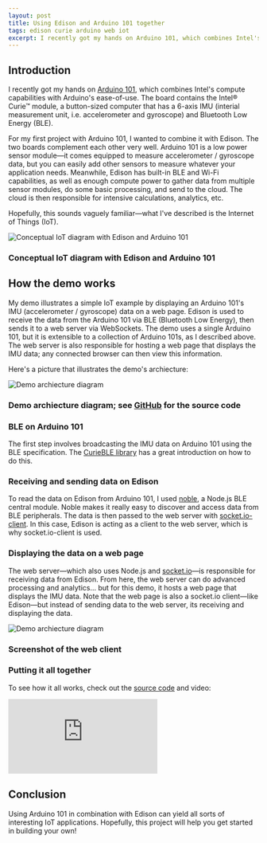```yaml
---
layout: post
title: Using Edison and Arduino 101 together
tags: edison curie arduino web iot
excerpt: I recently got my hands on Arduino 101, which combines Intel's compute capabilities with Arduino's ease-of-use. The board contains the Intel® Curie™ module, a button-sized computer that has a 6-axis IMU (interial measurement unit, i.e. accelerometer and gyroscope) and Bluetooth Low Energy (BLE)....
---
```


## Introduction

I recently got my hands on [Arduino 101](https://www-ssl.intel.com/content/www/us/en/do-it-yourself/arduino-101.html), which combines Intel's compute capabilities with Arduino's ease-of-use. The board contains the Intel® Curie™ module, a button-sized computer that has a 6-axis IMU (interial measurement unit, i.e. accelerometer and gyroscope) and Bluetooth Low Energy (BLE).

For my first project with Arduino 101, I wanted to combine it with Edison. The two boards complement each other very well. Arduino 101 is a low power sensor module&mdash;it comes equipped to measure accelerometer / gyroscope data, but you can easily add other sensors to measure whatever your application needs. Meanwhile, Edison has built-in BLE and Wi-Fi capabilities, as well as enough compute power to gather data from multiple sensor modules, do some basic processing, and send to the cloud. The cloud is then responsible for intensive calculations, analytics, etc.

Hopefully, this sounds vaguely familiar&mdash;what I've described is the Internet of Things (IoT).

<div class="thumbnail">
  <img src="/assets/img/edison/edison-arduino101-iot-conceptual.png" alt="Conceptual IoT diagram with Edison and Arduino 101" class="img-responsive">
  <div class="caption text-center">
    <h3 class="h3-caption">Conceptual IoT diagram with Edison and Arduino 101</h3>
  </div>
</div>

## How the demo works

My demo illustrates a simple IoT example by displaying an Arduino 101's IMU (accelerometer / gyroscope) data on a web page. Edison is used to receive the data from the Arduino 101 via BLE (Bluetooth Low Energy), then sends it to a web server via WebSockets. The demo uses a single Arduino 101, but it is extensible to a collection of Arduino 101s, as I described above. The web server is also responsible for hosting a web page that displays the IMU data; any connected browser can then view this information.

Here's a picture that illustrates the demo's archiecture:

<div class="thumbnail">
  <img src="https://raw.githubusercontent.com/drejkim/edison-arduino101-iot/master/images/edison-arduino101-iot.png" alt="Demo archiecture diagram" class="img-responsive">
  <div class="caption text-center">
    <h3 class="h3-caption">Demo archiecture diagram; see <a href="https://github.com/drejkim/edison-arduino101-iot">GitHub</a> for the source code</h3>
  </div>
</div>

### BLE on Arduino 101

The first step involves broadcasting the IMU data on Arduino 101 using the BLE specification. The [CurieBLE library](https://www.arduino.cc/en/Reference/CurieBLE) has a great introduction on how to do this.

### Receiving and sending data on Edison

To read the data on Edison from Arduino 101, I used [noble](https://github.com/sandeepmistry/noble), a Node.js BLE central module. Noble makes it really easy to discover and access data from BLE peripherals. The data is then passed to the web server with [socket.io-client](https://github.com/socketio/socket.io-client). In this case, Edison is acting as a client to the web server, which is why socket.io-client is used.

### Displaying the data on a web page

The web server&mdash;which also uses Node.js and [socket.io](http://socket.io/)&mdash;is responsible for receiving data from Edison. From here, the web server can do advanced processing and analytics... but for this demo, it hosts a web page that displays the IMU data. Note that the web page is also a socket.io client&mdash;like Edison&mdash;but instead of sending data to the web server, its receiving and displaying the data.

<div class="row">
  <div class="col-sm-6 col-sm-offset-3">
    <div class="thumbnail">
      <img src="/assets/img/edison/edison-arduino101-iot-web-client.png" alt="Demo archiecture diagram" class="img-responsive">
      <div class="caption text-center">
        <h3 class="h3-caption">Screenshot of the web client</h3>
      </div>
    </div>
  </div>
</div>

### Putting it all together

To see how it all works, check out the [source code](https://github.com/drejkim/edison-arduino101-iot) and video:

<div class="video-container">
    <iframe src="https://www.youtube.com/embed/NRZZRsqJQWY" frameborder="0" allowfullscreen=""></iframe>
</div>

## Conclusion

Using Arduino 101 in combination with Edison can yield all sorts of interesting IoT applications. Hopefully, this project will help you get started in building your own!
